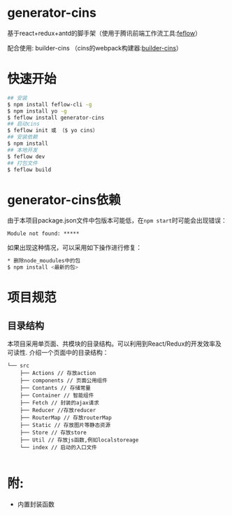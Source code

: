 # generator-cins

基于react+redux+antd的脚手架（使用于腾讯前端工作流工具:[feflow](https://github.com/feflow/feflow "feflow")）

配合使用: builder-cins （cins的webpack构建器:[builder-cins](https://github.com/aSmallAlan/Builder-cins "builder-cins")）
# 快速开始

``` bash
## 安装
$ npm install feflow-cli -g
$ npm install yo -g
$ feflow install generator-cins 
## 启动cins
$ feflow init 或 （$ yo cins）
## 安装依赖
$ npm install
## 本地开发
$ feflow dev
## 打包文件
$ feflow build
```

# generator-cins依赖

由于本项目package.json文件中包版本可能低，在`npm start`时可能会出现错误：

```
Module not found: *****
```

如果出现这种情况，可以采用如下操作进行修复：

```bash
* 删除node_moudules中的包
$ npm install <最新的包>
```

# 项目规范

## 目录结构

本项目采用单页面、共模块的目录结构。可以利用到React/Redux的开发效率及可读性.
介绍一个页面中的目录结构：

```
└── src
    ├── Actions // 存放action
    ├── components // 页面公用组件
    ├── Contants // 存储常量
    ├── Container // 智能组件
    ├── Fetch // 封装的ajax请求
    ├── Reducer //存放reducer
    ├── RouterMap // 存放routerMap
    ├── Static // 存放图片等静态资源
    ├── Store // 存放store
    ├── Util // 存放js函数,例如localstoreage
    └── index // 启动的入口文件
   
```

# 附:
* 内置封装函数
